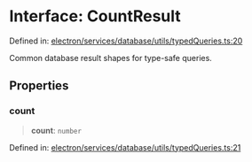 # Interface: CountResult

Defined in: [electron/services/database/utils/typedQueries.ts:20](https://github.com/Nick2bad4u/Uptime-Watcher/blob/main/electron/services/database/utils/typedQueries.ts#L20)

Common database result shapes for type-safe queries.

## Properties

### count

> **count**: `number`

Defined in: [electron/services/database/utils/typedQueries.ts:21](https://github.com/Nick2bad4u/Uptime-Watcher/blob/main/electron/services/database/utils/typedQueries.ts#L21)
